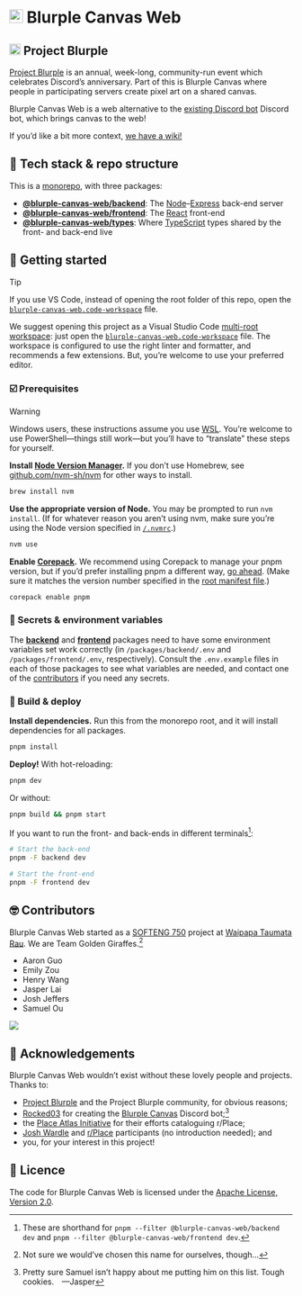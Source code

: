 # <img src="https://github.com/UOA-CS732-SE750-Students-2024/project-group-golden-giraffes/assets/33956381/86000a76-a73b-4abe-8c61-05dbfecbec40" width="24" height="24" /> Blurple Canvas Web

## <img src="https://github.com/UOA-CS732-SE750-Students-2024/project-group-golden-giraffes/assets/33956381/02ac039f-67da-4aeb-a7be-c0363fee3917" width="20" height="20" /> Project Blurple

[Project Blurple](https://projectblurple.com) is an annual, week-long, community-run event which celebrates Discord’s anniversary. Part of this is Blurple Canvas where people in participating servers create pixel art on a shared canvas.

Blurple Canvas Web is a web alternative to the [existing Discord bot](https://github.com/Rocked03/Blurple-Canvas) Discord bot, which brings canvas to the web!

If you’d like a bit more context, [we have a wiki!](https://github.com/UOA-CS732-SE750-Students-2024/project-group-golden-giraffes/wiki/Blurple-Canvas-Web-Wiki)

## 🥪 Tech stack & repo structure

This is a [monorepo](https://monorepo.tools), with three packages:

- **[@blurple-canvas-web/backend](/packages/backend#readme)**: The [Node](https://nodejs.org)–[Express](https://expressjs.com) back-end server
- **[@blurple-canvas-web/frontend](/packages/frontend#readme)**: The [React](https://react.dev) front-end
- **[@blurple-canvas-web/types](/packages/types#readme)**: Where [TypeScript](https://www.typescriptlang.org) types shared by the front- and back-end live

## 🌱 Getting started

> [!TIP]
> If you use VS Code, instead of opening the root folder of this repo, open the [`blurple-canvas-web.code-workspace`](/blurple-canvas-web.code-workspace) file.

We suggest opening this project as a Visual Studio Code [multi-root workspace](https://code.visualstudio.com/docs/editor/multi-root-workspaces): just open the [`blurple-canvas-web.code-workspace`](/blurple-canvas-web.code-workspace) file. The workspace is configured to use the right linter and formatter, and recommends a few extensions. But, you’re welcome to use your preferred editor.

### ☑️ Prerequisites

> [!WARNING]
> Windows users, these instructions assume you use [WSL](https://learn.microsoft.com/en-us/windows/wsl). You’re welcome to use PowerShell—things still work—but you’ll have to “translate” these steps for yourself.

**Install [Node Version Manager](https://github.com/nvm-sh/nvm).** If you don’t use Homebrew, see [github.com/nvm-sh/nvm](https://github.com/nvm-sh/nvm?tab=readme-ov-file#installing-and-updating) for other ways to install.

```sh
brew install nvm
```

**Use the appropriate version of Node.** You may be prompted to run `nvm install`. (If for whatever reason you aren’t using nvm, make sure you’re using the Node version specified in [`/.nvmrc`](/.nvmrc).)

```sh
nvm use
```

**Enable [Corepack](https://nodejs.org/api/corepack.html).** We recommend using Corepack to manage your pnpm version, but if you’d prefer installing pnpm a different way, [go ahead](https://pnpm.io/installation). (Make sure it matches the version number specified in the [root manifest file](/package.json).)

```sh
corepack enable pnpm
```

### 🤫 Secrets & environment variables

The **[backend](/packages/backend/.env.example)** and **[frontend](/packages/frontend/.env.example)** packages need to have some environment variables set work correctly (in `/packages/backend/.env` and `/packages/frontend/.env`, respectively). Consult the `.env.example` files in each of those packages to see what variables are needed, and contact one of the [contributors](https://github.com/UOA-CS732-SE750-Students-2024/project-group-golden-giraffes/graphs/contributors) if you need any secrets.

### 🚀 Build & deploy

**Install dependencies.** Run this from the monorepo root, and it will install dependencies for all packages.

```sh
pnpm install
```

**Deploy!** With hot-reloading:

```sh
pnpm dev
```

Or without:

```sh
pnpm build && pnpm start
```

If you want to run the front- and back-ends in different terminals[^filter]:

[^filter]: These are shorthand for `pnpm --filter @blurple-canvas-web/backend dev` and `pnpm --filter @blurple-canvas-web/frontend dev`.

```sh
# Start the back-end
pnpm -F backend dev
```

```sh
# Start the front-end
pnpm -F frontend dev
```

## 🤓 Contributors

Blurple Canvas Web started as a [SOFTENG 750](https://courseoutline.auckland.ac.nz/dco/course/SOFTENG/750) project at [Waipapa Taumata Rau](https://www.auckland.ac.nz). We are Team Golden Giraffes.[^teamname]

[^teamname]: Not sure we would’ve chosen this name for ourselves, though…

- Aaron Guo
- Emily Zou
- Henry Wang
- Jasper Lai
- Josh Jeffers
- Samuel Ou

![](./group-image/Golden%20Giraffes.webp)

## 💌 Acknowledgements

Blurple Canvas Web wouldn’t exist without these lovely people and projects. Thanks to:

- [Project Blurple](https://projectblurple.com) and the Project Blurple community, for obvious reasons;
- [Rocked03](https://github.com/Rocked03) for creating the [Blurple Canvas](https://github.com/Rocked03/Blurple-Canvas) Discord bot;[^samuel]
- the [Place Atlas Initiative](https://github.com/placeAtlas) for their efforts cataloguing r/Place;
- [Josh Wardle](https://www.powerlanguage.co.uk) and [r/Place](https://www.reddit.com/r/place) participants (no introduction needed); and
- you, for your interest in this project!

[^samuel]: Pretty sure Samuel isn’t happy about me putting him on this list. Tough cookies.&emsp;—Jasper

## 📜 Licence

The code for Blurple Canvas Web is licensed under the [Apache License, Version 2.0](https://github.com/UOA-CS732-SE750-Students-2024/project-group-golden-giraffes?tab=License-1-ov-file#readme).
